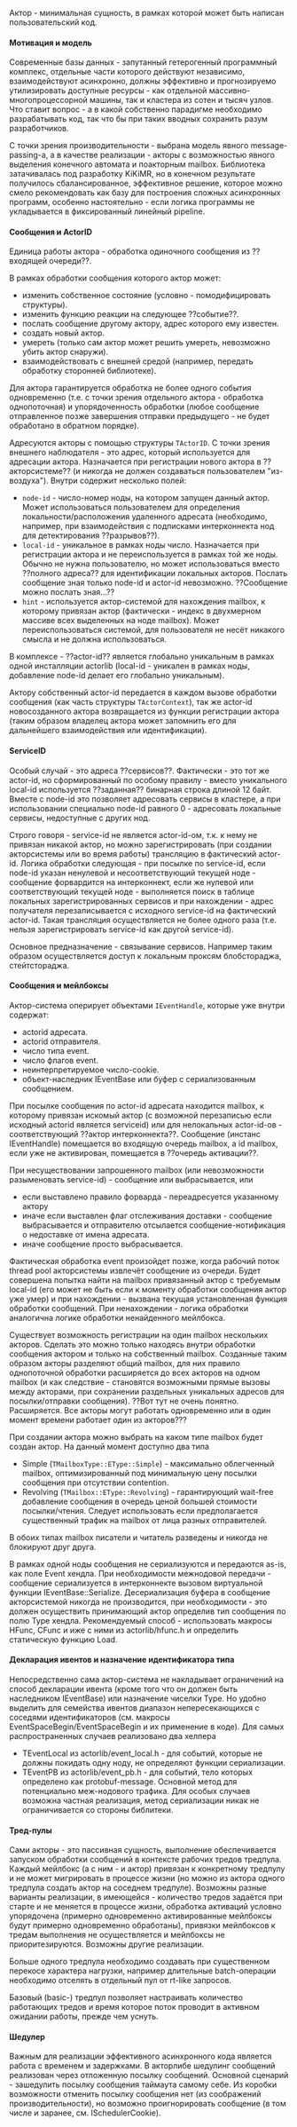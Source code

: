 Актор - минимальная сущность, в рамках которой может быть написан пользовательский код.


#### Мотивация и модель 

Современные базы данных - запутанный гетерогенный программный комплекс, отдельные части которого действуют независимо, взаимодействуют асинхронно, должны эффективно и прогнозируемо утилизировать доступные ресурсы - как отдельной массивно-многопроцессорной машины, так и кластера из сотен и тысяч узлов. Что ставит вопрос - а в какой собственно парадигме необходимо разрабатывать код, так что бы при таких вводных сохранить разум разработчиков.

С точки зрения производительности - выбрана модель явного message-passing-а, а в качестве реализации - акторы с возможностью явного выделения конечного автомата и поакторным mailbox. Библиотека затачивалась под разработку KiKiMR, но в конечном результате получилось сбалансированное, эффективное решение, которое можно смело рекомендовать как базу для построения сложных асинхронных программ, особенно настоятельно - если логика программы не укладывается в фиксированный линейный pipeline.

#### Сообщения и ActorID 

Единица работы актора - обработка одиночного сообщения из ??входящей очереди??.

В рамках обработки сообщения которого актор может:

  * изменить собственное состояние (условно - помодифицировать структуры).
  * изменить функцию реакции на следующее ??событие??.
  * послать сообщение другому актору, адрес которого ему известен.
  * создать новый актор.
  * умереть (только сам актор может решить умереть, невозможно убить актор снаружи).
  * взаимодействовать с внешней средой (например, передать обработку сторонней библиотеке).

Для актора гарантируется обработка не более одного события одновременно (т.е. с точки зрения отдельного актора - обработка однопоточная) и упорядоченность обработки (любое сообщение отправленное позже завершения отправки предыдущего - не будет обработано в обратном порядке).

Адресуются акторы с помощью структуры `TActorID`. С точки зрения внешнего наблюдателя - это адрес, который используется для адресации актора. Назначается при регистрации нового актора в ??акторсистеме?? (и никогда не должен создаваться пользователем "из-воздуха"). Внутри содержит несколько полей:

  * `node-id` - число-номер ноды, на котором запущен данный актор. Может использоваться пользователем для определения локальности/расположения удаленного адресата (необходимо, например, при взаимодействия с подписками интерконнекта нод для детектирования ??разрывов??).
  * `local-id` - уникальное в рамках ноды число. Назначается при регистрации актора и не переиспользуется в рамках той же ноды. Обычно не нужна пользователю, но может использоваться вместо ??полного адреса?? для идентификации локальных акторов. Послать сообщение зная только node-id и actor-id невозможно. ??Сообщение можно послать зная...??
  * `hint` - используется актор-системой для нахождения mailbox, к которому привязан актор (фактически - индекс в двухмерном массиве всех выделенных на ноде mailbox). Может переиспользоваться системой, для пользователя не несёт никакого смысла и не должна использоваться.

В комплексе - ??actor-id?? является глобально уникальным в рамках одной инсталляции actorlib (local-id - уникален в рамках ноды, добавление node-id делает его глобально уникальным).

Актору собственный actor-id передается в каждом вызове обработки сообщения (как часть структуры `TActorContext`), так же actor-id новосозданного актора возвращается из функции регистрации актора (таким образом владелец актора может запомнить его для дальнейшего взаимодействия или идентификации).

#### ServiceID 

Особый случай - это адреса ??сервисов??. Фактически - это тот же actor-id, но сформированный по особому правилу - вместо уникального local-id используется ??заданная?? бинарная строка длиной 12 байт. Вместе с node-id это позволяет адресовать сервисы в кластере, а при использовании специально node-id равного 0 - адресовать локальные сервисы, недоступные с других нод.

Строго говоря - service-id не является actor-id-ом, т.к. к нему не привязан никакой актор, но можно зарегистрировать (при создании акторсистемы или во время работы) трансляцию в фактический actor-id. Логика обработки следующая - при посылке по service-id, если node-id указан ненулевой и несоответствующий текущей ноде - сообщение форвардится на интерконнект, если же нулевой или соответствующий текущей ноде - выполняется поиск в таблице локальных зарегистрированных сервисов и при нахождении - адрес получателя перезаписывается с исходного service-id на фактический actor-id. Такая трансляция осуществляется не более одного раза (т.е. нельзя зарегистрировать service-id как другой service-id).

Основное предназначение - связывание сервисов. Например таким образом осуществляется доступ к локальным проксям блобстораджа, стейтстораджа.

#### Сообщения и мейлбоксы 

Актор-система оперирует объектами `IEventHandle`, которые уже внутри содержат:

  * actorid адресата.
  * actorid отправителя.
  * число типа event.
  * число флагов event.
  * неинтерпретируемое число-cookie.
  * объект-наследник IEventBase или буфер с сериализованным сообщением.

При посылке сообщения по actor-id адресата находится mailbox, к которому привязан искомый актор (с возможной перезаписью если исходный actorid является serviceid) или для нелокальных actor-id-ов - соответствующий ??актор интерконнекта??. Сообщение (инстанс IEventHandle) помещается во входящую очередь mailbox, а id mailbox, если уже не активирован, помещается в ??очередь активации??.

При несуществовании запрошенного mailbox (или невозможности разыменовать service-id) - сообщение или выбрасывается, или

  * если выставлено правило форварда - переадресуется указанному актору
  * иначе если выставлен флаг отслеживания доставки - сообщение выбрасывается и отправителю отсылается сообщение-нотификация о недоставке от имена адресата.
  * иначе сообщение просто выбрасывается.

Фактическая обработка event произойдет позже, когда рабочий поток thread pool акторсистемы извлечёт сообщение из очереди. Будет совершена попытка найти на mailbox привязанный актор с требуемым local-id (его может не быть если к моменту обработки сообщения актор уже умер) и при нахождении - вызвана текущая установленная функция обработки сообщений. При ненахождении - логика обработки аналогична логике обработки ненайденного мейлбокса.

Существует возможность регистрации на один mailbox нескольких акторов. Сделать это можно только находясь внутри обработки сообщения актором и только на собственный mailbox. Созданные таким образом акторы разделяют общий mailbox, для них правило однопоточной обработки расширяется до всех акторов на одном mailbox (и как следствие - становятся возможными прямые вызовы между акторами, при сохранении раздельных уникальных адресов для посылки/отправки сообщения). ??Вот тут не очень понятно. Расширяется. Все акторы могут работать одновременно или в один момент времени работает один из акторов???

При создании актора можно выбрать на каком типе mailbox будет создан актор. На данный момент доступно два типа

  * Simple (`TMailboxType::EType::Simple`) - максимально облегченный mailbox, оптимизированный под минимальную цену посылки сообщения при отсутствии contention.
  * Revolving (`TMailbox::EType::Revolving`) - гарантирующий wait-free добавление сообщения в очередь ценой большей стоимости посылки/чтения. Следует использовать если предполагается существенный трафик на mailbox от лица разных отправителей.

В обоих типах mailbox писатели и читатель разведены и никогда не блокируют друг друга.

В рамках одной ноды сообщения не сериализуются и передаются as-is, как поле Event хендла. При необходимости межнодовой передачи - сообщение сериализуется в интерконнекте вызовом виртуальной функции IEventBase::Serialize. Десериализация буфера в сообщение акторсистемой никогда не производится, при необходимости - это должен осуществить принимающий актор определив тип сообщения по полю Type хендла. Рекомендуемый способ - использовать макросы HFunc, CFunc и иже с ними из actorlib/hfunc.h и определить статическую функцию Load.

#### Декларация ивентов и назначение идентификатора типа 

Непосредственно сама актор-система не накладывает ограничений на способ декларации ивента (кроме того что он должен быть наследником IEventBase) или назначение чиселки Type. Но удобно выделить для семейства ивентов диапазон непересекающихся с соседями идентификаторов (см. макросы EventSpaceBegin/EventSpaceBegin и их применение в коде). Для самых распространенных случаев реализовано два хелпера

  * TEventLocal из actorlib/event_local.h - для событий, которые не должны покидать одну ноду, не определяют функции сериализации.
  * TEventPB из actorlib/event_pb.h - для событий, тело которых определено как protobuf-message. Основной метод для потенциально меж-нодового трафика.
Для особых случаев возможна частная реализация, метод сериализации никак не ограничивается со стороны библитеки.

#### Тред-пулы 

Сами акторы - это пассивная сущность, выполнение обеспечивается запуском обработки сообщений в контексте рабочих тредов тредпула. Каждый мейлбокс (а с ним - и актор) привязан к конкретному тредпулу и не может мигрировать в процессе жизни (но можно из актора одного тредпула создать актор на соседнем тредпуле). Возможны разные варианты реализации, в имеющейся - количество тредов задаётся при старте и не меняется в процессе жизни, обработка активаций условно упорядочена (примерно одновременно активированные мейлбоксы будут примерно одновременно обработаны), привязки мейлбоксов к тредам выполнения не осуществляется и мейлбоксы не приоритезируются. Возможны другие реализации.

Больше одного тредпула необходимо создавать при существенном перекосе характера нагрузки, например длительные batch-операции необходимо отселять в отдельный пул от rt-like запросов.

Базовый (basic-) тредпул позволяет настраивать количество работающих тредов и время которое поток проводит в активном ожидании работы, прежде чем уснуть.

#### Шедулер 

Важным для реализации эффективного асинхронного кода является работа с временем и задержками. В акторлибе шедулинг сообщений реализован через отложенную посылку сообщений. Основной сценарий - зашедулить посылку сообщения таймаута самому себе. Из коробки возможности отменить посылку сообщения нет (из соображений производительности), но возможно проигнорировать сообщение (в том числе и заранее, см. ISchedulerCookie).